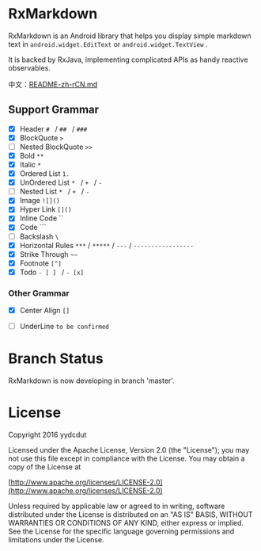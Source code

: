 # RxMarkdown

RxMarkdown is an Android library that helps you display simple markdown text in `android.widget.EditText` or `android.widget.TextView` .

It is backed by RxJava, implementing complicated APIs as handy reactive observables.

中文：[README-zh-rCN.md](./README-zh-rCN.md)

## Support Grammar 

- [x] Header `# ` / `## ` / `### `
- [x] BlockQuote `> `
- [ ] Nested BlockQuote `>> `
- [x] Bold `**`
- [x] Italic `*`
- [x] Ordered List `1. `
- [x] UnOrdered List `* ` /  `+ ` / `- `
- [ ] Nested List `* ` /  `+ ` / `- ` 
- [x] Image `![]()`
- [x] Hyper Link `[]()`
- [x] Inline Code ``
- [x] Code ```
- [ ] Backslash `\`
- [x] Horizontal Rules `***` / `*****` / `---` / `-----------------`
- [x] Strike Through `~~` 
- [x] Footnote `[^]`
- [x] Todo `- [ ] ` / `- [x] `

### Other Grammar

- [x] Center Align `[]`

- [ ] UnderLine `to be confirmed`​


# Branch Status

RxMarkdown is now developing in branch 'master'. 

# License

Copyright 2016 yydcdut

Licensed under the Apache License, Version 2.0 (the "License"); you may not use this file except in compliance with the License. You may obtain a copy of the License at

[http://www.apache.org/licenses/LICENSE-2.0](http://www.apache.org/licenses/LICENSE-2.0)

Unless required by applicable law or agreed to in writing, software distributed under the License is distributed on an "AS IS" BASIS, WITHOUT WARRANTIES OR CONDITIONS OF ANY KIND, either express or implied. See the License for the specific language governing permissions and limitations under the License.